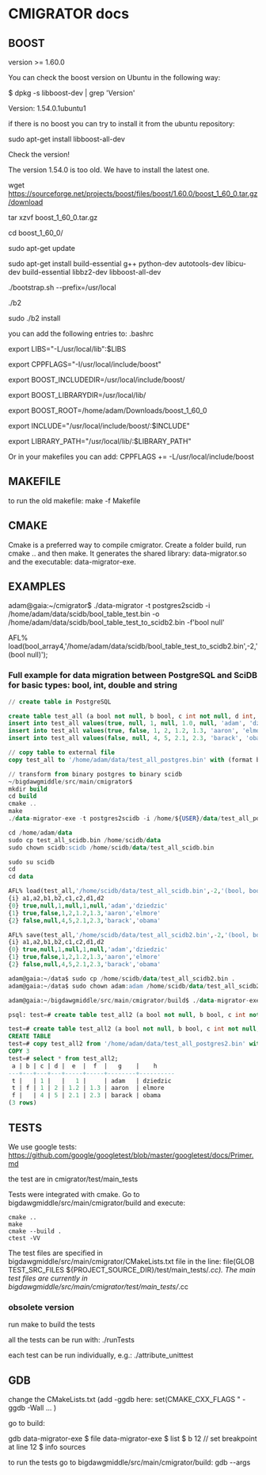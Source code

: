 # CMIGRATOR docs #

## BOOST

version >= 1.60.0

You can check the boost version on Ubuntu in the following way:

$ dpkg -s libboost-dev | grep 'Version'

Version: 1.54.0.1ubuntu1

if there is no boost you can try to install it from the ubuntu repository:

sudo apt-get install libboost-all-dev

Check the version!

The version 1.54.0 is too old. We have to install the latest one.

wget https://sourceforge.net/projects/boost/files/boost/1.60.0/boost_1_60_0.tar.gz/download

tar xzvf boost_1_60_0.tar.gz

cd boost_1_60_0/

sudo apt-get update

sudo apt-get install build-essential g++ python-dev autotools-dev libicu-dev build-essential libbz2-dev libboost-all-dev

./bootstrap.sh --prefix=/usr/local

./b2

sudo ./b2 install

you can add the following entries to: .bashrc

export LIBS="-L/usr/local/lib":$LIBS

export CPPFLAGS="-I/usr/local/include/boost"

export BOOST_INCLUDEDIR=/usr/local/include/boost/

export BOOST_LIBRARYDIR=/usr/local/lib/

export BOOST_ROOT=/home/adam/Downloads/boost_1_60_0

export INCLUDE="/usr/local/include/boost/:$INCLUDE"

export LIBRARY_PATH="/usr/local/lib/:$LIBRARY_PATH"

Or in your makefiles you can add: CPPFLAGS += -L/usr/local/include/boost

## MAKEFILE
to run the old makefile: make -f Makefile

## CMAKE
Cmake is a preferred way to compile cmigrator. Create a folder build, run cmake .. and then make. It generates the shared library: data-migrator.so and the executable: data-migrator-exe.

## EXAMPLES
adam@gaia:~/cmigrator$ ./data-migrator -t postgres2scidb -i /home/adam/data/scidb/bool_table_test.bin -o /home/adam/data/scidb/bool_table_test_to_scidb2.bin -f'bool null'

AFL% load(bool_array4,'/home/adam/data/scidb/bool_table_test_to_scidb2.bin',-2,'(bool null)');

### Full example for data migration between PostgreSQL and SciDB for basic types: bool, int, double and string

```sql
// create table in PostgreSQL

create table test_all (a bool not null, b bool, c int not null, d int, e double precision not null, f double precision, g varchar not null, h varchar);
insert into test_all values(true, null, 1, null, 1.0, null, 'adam', 'dziedzic');
insert into test_all values(true, false, 1, 2, 1.2, 1.3, 'aaron', 'elmore');
insert into test_all values(false, null, 4, 5, 2.1, 2.3, 'barack', 'obama');

// copy table to external file
copy test_all to '/home/adam/data/test_all_postgres.bin' with (format binary);

// transform from binary postgres to binary scidb
~/bigdawgmiddle/src/main/cmigrator$ 
mkdir build
cd build
cmake ..
make
./data-migrator-exe -t postgres2scidb -i /home/${USER}/data/test_all_postgres.bin -o /home/${USER}/data/test_all_scidb.bin -f"bool,bool null,int, int null, double, double null, string, string null"

cd /home/adam/data
sudo cp test_all_scidb.bin /home/scidb/data
sudo chown scidb:scidb /home/scidb/data/test_all_scidb.bin

sudo su scidb
cd
cd data

AFL% load(test_all,'/home/scidb/data/test_all_scidb.bin',-2,'(bool, bool null, int32, int32 null, double, double null, string, string null)');
{i} a1,a2,b1,b2,c1,c2,d1,d2
{0} true,null,1,null,1,null,'adam','dziedzic'
{1} true,false,1,2,1.2,1.3,'aaron','elmore'
{2} false,null,4,5,2.1,2.3,'barack','obama'

AFL% save(test_all,'/home/scidb/data/test_all_scidb2.bin',-2,'(bool, bool null, int32, int32 null, double, double null, string, string null)');
{i} a1,a2,b1,b2,c1,c2,d1,d2
{0} true,null,1,null,1,null,'adam','dziedzic'
{1} true,false,1,2,1.2,1.3,'aaron','elmore'
{2} false,null,4,5,2.1,2.3,'barack','obama'

adam@gaia:~/data$ sudo cp /home/scidb/data/test_all_scidb2.bin .
adam@gaia:~/data$ sudo chown adam:adam /home/scidb/data/test_all_scidb2.bin .

adam@gaia:~/bigdawgmiddle/src/main/cmigrator/build$ ./data-migrator-exe -t scidb2postgres -i /home/${USER}/data/test_all_scidb2.bin -o /home/${USER}/data/test_all_postgres2.bin -f"bool,bool null,int, int null, double, double null, string, string null"

psql: test=# create table test_all2 (a bool not null, b bool, c int not null, d int, e double precision not null, f double precision, g varchar not null, h varchar);

test=# create table test_all2 (a bool not null, b bool, c int not null, d int, e double precision not null, f double precision, g varchar not null, h varchar);
CREATE TABLE
test=# copy test_all2 from '/home/adam/data/test_all_postgres2.bin' with (format binary);
COPY 3
test=# select * from test_all2;
 a | b | c | d |  e  |  f  |   g    |    h     
---+---+---+---+-----+-----+--------+----------
 t |   | 1 |   |   1 |     | adam   | dziedzic
 t | f | 1 | 2 | 1.2 | 1.3 | aaron  | elmore
 f |   | 4 | 5 | 2.1 | 2.3 | barack | obama
(3 rows)

```

## TESTS
We use google tests: https://github.com/google/googletest/blob/master/googletest/docs/Primer.md

the test are in cmigrator/test/main_tests

Tests were integrated with cmake.
Go to bigdawgmiddle/src/main/cmigrator/build and execute:
```
cmake ..
make
cmake --build .
ctest -VV
```

The test files are specified in bigdawgmiddle/src/main/cmigrator/CMakeLists.txt file in the line: file(GLOB TEST_SRC_FILES ${PROJECT_SOURCE_DIR}/test/main_tests/*.cc). The main test files are currently in bigdawgmiddle/src/main/cmigrator/test/main_tests/*.cc 

### obsolete version
run make to build the tests

all the tests can be run with: ./runTests

each test can be run individually, e.g.: ./attribute_unittest

## GDB
change the CMakeLists.txt (add -ggdb here: set(CMAKE_CXX_FLAGS " -ggdb -Wall ... )

go to build:

gdb data-migrator-exe
$ file data-migrator-exe
$ list
$ b 12 // set breakpoint at line 12
$ info sources

to run the tests go to bigdawgmiddle/src/main/cmigrator/build: 
gdb --args 

